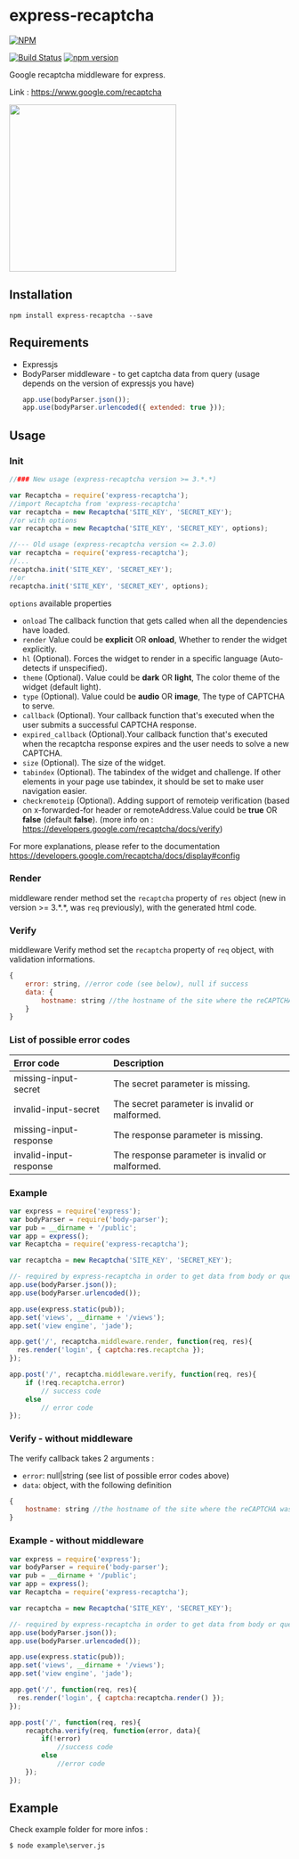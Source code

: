 # express-recaptcha
[![NPM](https://nodei.co/npm/express-recaptcha.png?compact=true)](https://nodei.co/npm/express-recaptcha/)

[![Build Status][ci-image]][ci-url]
[![npm version][npm-version-image]][npm-version-url]

Google recaptcha middleware for express.

Link : https://www.google.com/recaptcha

<img src="https://www.google.com/recaptcha/intro/images/hero-recaptcha-demo.gif" width="300px" />

## Installation
```shell
npm install express-recaptcha --save
```
## Requirements
* Expressjs
* BodyParser middleware - to get captcha data from query (usage depends on the version of expressjs you have)
    ```javascript
    app.use(bodyParser.json());
    app.use(bodyParser.urlencoded({ extended: true }));
    ```

## Usage
### Init
```javascript
//### New usage (express-recaptcha version >= 3.*.*)

var Recaptcha = require('express-recaptcha');
//import Recaptcha from 'express-recaptcha'
var recaptcha = new Recaptcha('SITE_KEY', 'SECRET_KEY');
//or with options
var recaptcha = new Recaptcha('SITE_KEY', 'SECRET_KEY', options);
```

```javascript
//--- Old usage (express-recaptcha version <= 2.3.0)
var recaptcha = require('express-recaptcha');
//...
recaptcha.init('SITE_KEY', 'SECRET_KEY');
//or
recaptcha.init('SITE_KEY', 'SECRET_KEY', options);
```
`options` available properties
* `onload` The callback function that gets called when all the dependencies have loaded.
* `render` Value could be **explicit** OR **onload**, Whether to render the widget explicitly.
* `hl` (Optional). Forces the widget to render in a specific language (Auto-detects if unspecified).
* `theme` (Optional). Value could be **dark** OR **light**, The color theme of the widget (default light).
* `type` (Optional). Value could be **audio** OR **image**, The type of CAPTCHA to serve.
* `callback` (Optional). Your callback function that's executed when the user submits a successful CAPTCHA response.
* `expired_callback` (Optional).Your callback function that's executed when the recaptcha response expires and the user needs to solve a new CAPTCHA.
* `size` (Optional). The size of the widget.
* `tabindex` (Optional). The tabindex of the widget and challenge. If other elements in your page use tabindex, it should be set to make user navigation easier.
* `checkremoteip` (Optional). Adding support of remoteip verification (based on x-forwarded-for header or remoteAddress.Value could be **true** OR **false** (default **false**). (more info on : https://developers.google.com/recaptcha/docs/verify)


For more explanations, please refer to the documentation
https://developers.google.com/recaptcha/docs/display#config

### Render
middleware render method set the `recaptcha` property of `res` object (new in version >= 3.\*.*, was `req` previously), with the generated html code.

### Verify
middleware Verify method set the `recaptcha` property of `req` object, with validation informations.
```javascript
{
    error: string, //error code (see below), null if success
    data: {
        hostname: string //the hostname of the site where the reCAPTCHA was solved
    } 
}
```

### List of possible error codes

| Error code    | Description   |
|:------------- |:-------------|
| missing-input-secret  | The secret parameter is missing. |
| invalid-input-secret      | The secret parameter is invalid or malformed.      |
| missing-input-response | The response parameter is missing.      |
| invalid-input-response | The response parameter is invalid or malformed.      |


### Example
```javascript
var express = require('express');
var bodyParser = require('body-parser');
var pub = __dirname + '/public';
var app = express();
var Recaptcha = require('express-recaptcha');

var recaptcha = new Recaptcha('SITE_KEY', 'SECRET_KEY');

//- required by express-recaptcha in order to get data from body or query.
app.use(bodyParser.json());
app.use(bodyParser.urlencoded());

app.use(express.static(pub));
app.set('views', __dirname + '/views');
app.set('view engine', 'jade');

app.get('/', recaptcha.middleware.render, function(req, res){
  res.render('login', { captcha:res.recaptcha });
});

app.post('/', recaptcha.middleware.verify, function(req, res){
    if (!req.recaptcha.error)
        // success code
    else
        // error code
});
```

### Verify - without middleware
The verify callback takes 2 arguments : 

* `error`: null|string (see list of possible error codes above)
* `data`: object, with the following definition
```javascript
{
    hostname: string //the hostname of the site where the reCAPTCHA was solved 
}
```

### Example - without middleware
```javascript
var express = require('express');
var bodyParser = require('body-parser');
var pub = __dirname + '/public';
var app = express();
var Recaptcha = require('express-recaptcha');

var recaptcha = new Recaptcha('SITE_KEY', 'SECRET_KEY');

//- required by express-recaptcha in order to get data from body or query.
app.use(bodyParser.json());
app.use(bodyParser.urlencoded());

app.use(express.static(pub));
app.set('views', __dirname + '/views');
app.set('view engine', 'jade');

app.get('/', function(req, res){
  res.render('login', { captcha:recaptcha.render() });
});

app.post('/', function(req, res){
    recaptcha.verify(req, function(error, data){
        if(!error)
            //success code
        else
            //error code
    });
});
```

## Example

Check example folder for more infos :
```
$ node example\server.js
```

[ci-image]: https://travis-ci.org/pdupavillon/express-recaptcha.svg?branch=master
[ci-url]: https://travis-ci.org/pdupavillon/express-recaptcha
[npm-version-image]: https://badge.fury.io/js/express-recaptcha.svg
[npm-version-url]: http://badge.fury.io/js/express-recaptcha
